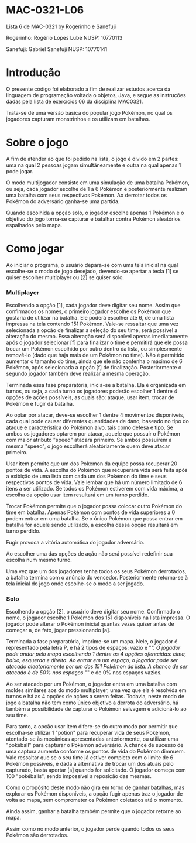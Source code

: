 # MAC-0321-L06
Lista 6 de MAC-0321 by Rogerinho e Sanefuji

Rogerinho: Rogério Lopes Lube   NUSP: 10770113

Sanefuji: Gabriel Sanefuji      NUSP: 10770141



# Introdução
O presente código foi elaborado a fim de realizar estudos acerca da linguagem de programação voltada o objetos, Java, e segue as 
instruções dadas pela lista de exercícios 06 da disciplina MAC0321.

Trata-se de uma versão básica do popular jogo Pokémon, no qual os jogadores capturam monstrinhos e os utilizam em batalhas.

# Sobre o jogo
A fim de atender ao que foi pedido na lista, o jogo é divido em 2 partes: uma na qual 2 pessoas jogam simultâneamente e outra na qual
apenas 1 pode jogar. 

O modo multijogador consiste em uma simulação de uma batalha Pokémon, ou seja, cada jogador escolhe de 1 a 6 Pokémon e
posteriormente realizam uma batalha com seus respectivos Pokémon. Ao derrotar todos os Pokémon do adversário ganha-se uma partida.

Quando escolhida a opção solo, o jogador escolhe apenas 1 Pokémon e o objetivo do jogo torna-se capturar e batalhar contra Pokémon 
aleatórios espalhados pelo mapa.

# Como jogar
Ao iniciar o programa, o usuário depara-se com uma tela inicial na qual escolhe-se o modo de jogo desejado, devendo-se apertar a 
tecla [1] se quiser escolher multiplayer ou [2] se quiser solo. 
### Multiplayer
Escolhendo a opção [1], cada jogador deve digitar seu nome. Assim que confirmados os nomes, o primeiro jogador escolhe os Pokémon que 
gostaria de utilizar na batalha. Ele poderá escolher até 6, de uma lista impressa na tela contendo 151 Pokémon. Vale-se ressaltar que uma vez selecionada a opção de finalizar a seleção do seu time, será possível a alteração do mesmo. Essa alteração será disponível 
apenas imediatamente após o jogador selecionar [f] para finalizar o time e permitirá que ele possa trocar um Pokémon escolhido por outro
dentro da lista, ou simplesmente removê-lo (dado que haja mais de um Pokémon no time). Não é permitido aumentar o tamanho do time, ainda
que ele não contenha o máximo de 6 Pokémon, após selecionada a opção [f] de finalização. Posteriormente o segundo jogador também deve
realizar a mesma operação. 

Terminada essa fase preparatória, inicia-se a batalha. Ela é organizada em turnos, ou seja, a cada turno os jogadores poderão escolher 1
dentre 4 opções de ações possíveis, as quais são: 
ataque, usar item, trocar de Pokémon e fugir da batalha.

Ao optar por atacar, deve-se escolher 1 dentre 4 movimentos disponíveis, cada qual pode causar diferentes quantidades de dano, baseado
no tipo do ataque e característica do Pokémon alvo, tais como defesa e tipo. Se ambos os jogadores optarem por atacar, aquele que
possuir o Pokémon com maior atributo "speed" atacará primeiro. Se ambos possuírem a mesma "speed", o jogo escolherá aleatóriamente quem
deve atacar primeiro.

Usar item permite que um dos Pokemon da equipe possa recuperar 20 pontos de vida. A escolha do Pokémon que recuperará vida será feita
após a exibição de uma lista com cada um dos Pokémon do time e seus respectivos pontos de vida. Vale lembar que há um número limitado de
6 itens a ser utilizado. Se todos os Pokémon estiverem com vida máxima, a escolha da opção usar item resultará em um turno perdido.

Trocar Pokémon permite que o jogador possa colocar outro Pokémon do time em batalha. Apenas Pokémon com pontos de vida superiores a 0
podem entrar em uma batalha. Se o único Pokémon que possa entrar em batalha for aquele sendo utilizado, a escolha dessa opção resultará em turno perdido.

Fugir provoca a vitória automática do jogador adversário.

Ao escolher uma das opções de ação não será possível redefinir sua escolha num mesmo turno.

Uma vez que um dos jogadores tenha todos os seus Pokémon derrotados, a batalha termina com o anúncio do vencedor. Posteriormente 
retorna-se à tela inicial do jogo onde escolhe-se o modo a ser jogado.

### Solo
Escolhendo a opção [2], o usuário deve digitar seu nome. Confirmado o nome, o jogador escolhe 1 Pokémon dos 151 disponíveis na lista
impressa. O jogador pode alterar o Pokémon inicial quantas vezes quiser antes de começar a, de fato, jogar pressionando [a].

Terminada a fase preparatória, imprime-se um mapa. Nele, o jogador é representado pela letra P, e há 2 tipos de espaços: vazio e "*".
O jogador pode andar pelo mapa escolhendo 1 dentre as 4 opções oferecidas: cima, baixo, esquerda e direita. Ao entrar em um espaço, o
jogador pode ser atacado aleatoriamente por um dos 151 Pokémon da lista. A chance de ser atacado é de 50% nos espaços "*" e de 0% nos
espaços vazios.

Ao ser atacado por um Pokémon, o jogador entra em uma batalha com moldes similares aos do modo multiplayer, uma vez que ela é resolvida 
em turnos e há as 4 opções de ações a serem feitas. Todavia, neste modo de jogo a batalha não tem como único objetivo a derrota do 
adversário, há também a possibilidade de capturar o Pokémon selvagem e adicioná-lo ao seu time.

Para tanto, a opção usar item difere-se do outro modo por permitir que escolha-se utilizar 1 "potion" para recuperar vida de seus
Pokémon, atentado-se às mecânicas apresentadas anteriormente, ou utilizar uma "pokéball" para capturar o Pokémon adversário. A chance de
sucesso de uma captura aumenta conforme os pontos de vida do Pokémon dimnuem. Vale ressaltar que se o seu time já estiver completo com 
o limite de 6 Pokémon possíveis, é dada a alternativa de trocar um dos atuais pelo capturado, basta apertar [s] quando for solicitado.
O jogador começa com 100 "pokéballs", sendo impossível a reposição das mesmas.

Como o propósito deste modo não gira em torno de ganhar batalhas, mas explorar os Pokémon disponíveis, a opção fugir apenas traz o
jogador de volta ao mapa, sem comprometer os Pokémon coletados até o momento.

Ainda assim, ganhar a batalha também permite que o jogador retorne ao mapa.

Assim como no modo anterior, o jogador perde quando todos os seus Pokémon são derrotados.
